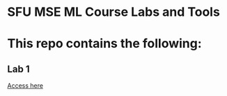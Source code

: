 # SFU MSE ML Course Labs and Tools

# This repo contains the following:

## Lab 1
[Access here](LAB_1)
